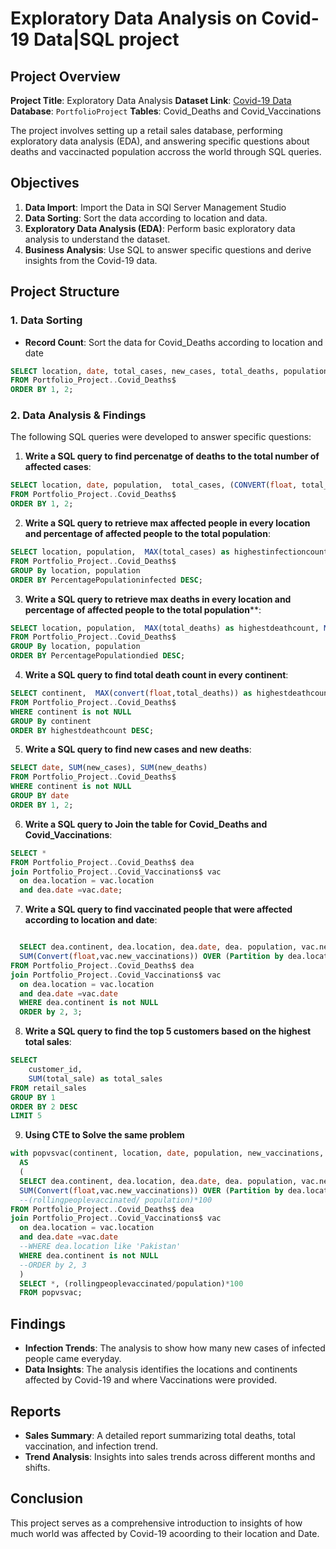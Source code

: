 # Exploratory Data Analysis on Covid-19 Data|SQL project

## Project Overview

**Project Title**:  Exploratory Data Analysis
**Dataset Link**:  [Covid-19 Data](https://ourworldindata.org/covid-deaths) 
**Database**:  `PortfolioProject`
**Tables**:  Covid_Deaths and Covid_Vaccinations

The project involves setting up a retail sales database, performing exploratory data analysis (EDA), and answering specific questions about deaths and vaccinacted population accross the world through SQL queries.

## Objectives

1. **Data Import**: Import the Data in SQl Server Management Studio
2. **Data Sorting**: Sort the data according to location and data.
3. **Exploratory Data Analysis (EDA)**: Perform basic exploratory data analysis to understand the dataset.
4. **Business Analysis**: Use SQL to answer specific questions and derive insights from the Covid-19 data.

## Project Structure

### 1. Data Sorting

- **Record Count**: Sort the data for Covid_Deaths according to location and date

```sql
SELECT location, date, total_cases, new_cases, total_deaths, population
FROM Portfolio_Project..Covid_Deaths$
ORDER BY 1, 2;
```

### 2. Data Analysis & Findings

The following SQL queries were developed to answer specific questions:

1. **Write a SQL query to find percenatge of deaths to the total number of affected cases**:
```sql
SELECT location, date, population,  total_cases, (CONVERT(float, total_cases) / NULLIF(CONVERT(float, population), 0))*100 as DeathPercentage
FROM Portfolio_Project..Covid_Deaths$
ORDER BY 1, 2;
```

2. **Write a SQL query to retrieve max affected people in every location and percentage of affected people to the total population**:
```sql
SELECT location, population,  MAX(total_cases) as highestinfectioncount, MAX((CONVERT(float, total_cases) / NULLIF(CONVERT(float, population), 0)))*100 as PercentagePopulationinfected
FROM Portfolio_Project..Covid_Deaths$
GROUP By location, population
ORDER BY PercentagePopulationinfected DESC;
```

3. **Write a SQL query to retrieve max deaths in every location and percentage of affected people to the total population****:
```sql
SELECT location, population,  MAX(total_deaths) as highestdeathcount, MAX((CONVERT(float, total_deaths) / NULLIF(CONVERT(float, population), 0)))*100 as PercentagePopulationdied
FROM Portfolio_Project..Covid_Deaths$
GROUP By location, population
ORDER BY PercentagePopulationdied DESC;
```

4. **Write a SQL query to find total death count in every continent**:
```sql
SELECT continent,  MAX(convert(float,total_deaths)) as highestdeathcount
FROM Portfolio_Project..Covid_Deaths$
WHERE continent is not NULL
GROUP By continent
ORDER BY highestdeathcount DESC;
```

5. **Write a SQL query to find new cases and new deaths**:
```sql
SELECT date, SUM(new_cases), SUM(new_deaths)
FROM Portfolio_Project..Covid_Deaths$
WHERE continent is not NULL
GROUP BY date
ORDER BY 1, 2;
```

6. **Write a SQL query to Join the table for Covid_Deaths and Covid_Vaccinations**:
```sql
SELECT *
FROM Portfolio_Project..Covid_Deaths$ dea
join Portfolio_Project..Covid_Vaccinations$ vac
  on dea.location = vac.location
  and dea.date =vac.date; 
```

7. **Write a SQL query to find vaccinated people that were affected according to location and date**:
```sql

  SELECT dea.continent, dea.location, dea.date, dea. population, vac.new_vaccinations, 
  SUM(Convert(float,vac.new_vaccinations)) OVER (Partition by dea.location ORDER BY dea.location, dea.date) AS rollingpeoplevaccinated
FROM Portfolio_Project..Covid_Deaths$ dea
join Portfolio_Project..Covid_Vaccinations$ vac
  on dea.location = vac.location
  and dea.date =vac.date
  WHERE dea.continent is not NULL
  ORDER by 2, 3;
```

8. **Write a SQL query to find the top 5 customers based on the highest total sales**:
```sql
SELECT 
    customer_id,
    SUM(total_sale) as total_sales
FROM retail_sales
GROUP BY 1
ORDER BY 2 DESC
LIMIT 5
```
9. **Using CTE to Solve the same problem**

```sql
with popvsvac(continent, location, date, population, new_vaccinations, rollingpeoplevaccinated)
  AS
  (
  SELECT dea.continent, dea.location, dea.date, dea. population, vac.new_vaccinations, 
  SUM(Convert(float,vac.new_vaccinations)) OVER (Partition by dea.location ORDER BY dea.location, dea.date) AS rollingpeoplevaccinated
  --(rollingpeoplevaccinated/ population)*100
FROM Portfolio_Project..Covid_Deaths$ dea
join Portfolio_Project..Covid_Vaccinations$ vac
  on dea.location = vac.location
  and dea.date =vac.date
  --WHERE dea.location like 'Pakistan'
  WHERE dea.continent is not NULL
  --ORDER by 2, 3
  )
  SELECT *, (rollingpeoplevaccinated/population)*100
  FROM popvsvac;
```

## Findings

- **Infection Trends**: The analysis to show how many new cases of infected people came everyday.
- **Data Insights**: The analysis identifies the locations and continents affected by Covid-19 and where Vaccinations were provided.

## Reports

- **Sales Summary**: A detailed report summarizing total deaths, total vaccination, and infection trend.
- **Trend Analysis**: Insights into sales trends across different months and shifts.

## Conclusion

This project serves as a comprehensive introduction to insights of how much world was affected by Covid-19 acoording to their location and Date.

